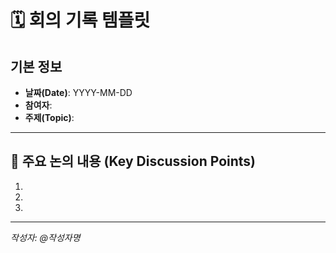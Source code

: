 # 🗓️ 회의 기록 템플릿

## 기본 정보
- **날짜(Date)**: YYYY-MM-DD  
- **참여자**:  
- **주제(Topic)**:  

---
## 🧠 주요 논의 내용 (Key Discussion Points)
1.  
2.  
3.  

---

_작성자: @작성자명_ 